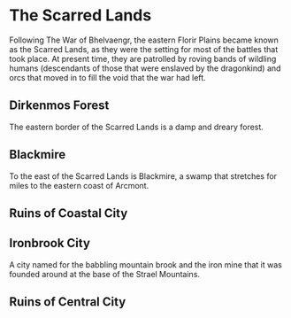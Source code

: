 # The Scarred Lands

Following The War of Bhelvaengr, the eastern Florir Plains became known as the Scarred Lands, as they were the setting for most of the battles that took place.
At present time, they are patrolled by roving bands of wildling humans (descendants of those that were enslaved by the dragonkind) and orcs that moved in to fill the void that the war had left.

## Dirkenmos Forest

The eastern border of the Scarred Lands is a damp and dreary forest.

## Blackmire

To the east of the Scarred Lands is Blackmire, a swamp that stretches for miles to the eastern coast of Arcmont.

## Ruins of Coastal City

## Ironbrook City

A city named for the babbling mountain brook and the iron mine that it was founded around at the base of the Strael Mountains.

## Ruins of Central City
